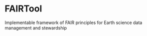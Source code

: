 # FAIRTool
Implementable framework of FAIR principles for Earth science data management and stewardship
